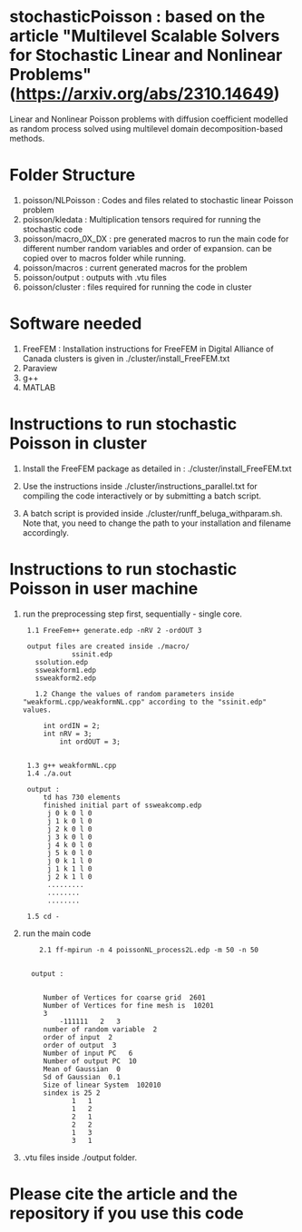 # stochasticPoisson : based on the article "Multilevel Scalable Solvers for Stochastic Linear and Nonlinear Problems" (https://arxiv.org/abs/2310.14649)

Linear and Nonlinear Poisson problems with diffusion coefficient modelled as random process solved using multilevel domain decomposition-based methods.


# Folder Structure

1. poisson/NLPoisson  : Codes and files related to stochastic linear Poisson problem
2. poisson/kledata : Multiplication tensors required for running the stochastic code
3. poisson/macro_0X_DX : pre generated macros to run the main code for different number random variables and order of expansion. can be copied over to macros folder while running.
4. poisson/macros : current generated macros for the problem
5. poisson/output : outputs with .vtu files
6. poisson/cluster : files required for running the code in cluster

# Software needed
1. FreeFEM : Installation instructions for FreeFEM in Digital Alliance of Canada clusters is given in ./cluster/install_FreeFEM.txt
2. Paraview
3. g++
4. MATLAB


# Instructions to run stochastic Poisson in cluster


1. Install the FreeFEM package as detailed in : ./cluster/install_FreeFEM.txt

2. Use the instructions inside ./cluster/instructions_parallel.txt for compiling the code interactively or by submitting a batch script.

3. A batch script is provided inside ./cluster/runff_beluga_withparam.sh. Note that, you need to change the path to your installation and filename accordingly.



# Instructions to run stochastic Poisson in user machine 


1. run the preprocessing step first, sequentially - single core.

        1.1 FreeFem++ generate.edp -nRV 2 -ordOUT 3

        output files are created inside ./macro/
                   ssinit.edp
		  ssolution.edp
		  ssweakform1.edp
		  ssweakform2.edp

          1.2 Change the values of random parameters inside "weakformL.cpp/weakformNL.cpp" according to the "ssinit.edp" values.

			int ordIN = 2;
  			int nRV = 3;
    			int ordOUT = 3;

		
        1.3 g++ weakformNL.cpp
        1.4 ./a.out

        output :
            td has 730 elements
            finished initial part of ssweakcomp.edp
             j 0 k 0 l 0
             j 1 k 0 l 0
             j 2 k 0 l 0
             j 3 k 0 l 0
             j 4 k 0 l 0
             j 5 k 0 l 0
             j 0 k 1 l 0
             j 1 k 1 l 0
             j 2 k 1 l 0
             .........
             ........
             ........

        1.5 cd -



2. run the main code

           2.1 ff-mpirun -n 4 poissonNL_process2L.edp -m 50 -n 50


   		 output :


            Number of Vertices for coarse grid  2601
            Number of Vertices for fine mesh is  10201
            3
                -111111   2   3
            number of random variable  2
            order of input  2
            order of output  3
            Number of input PC   6
            Number of output PC  10
            Mean of Gaussian  0
            Sd of Gaussian  0.1
            Size of linear System  102010
            sindex is 25 2
                   1   1
                   1   2
                   2   1
                   2   2
                   1   3
                   3   1




3. .vtu files inside ./output folder.



# Please cite the article and the repository if you use this code

